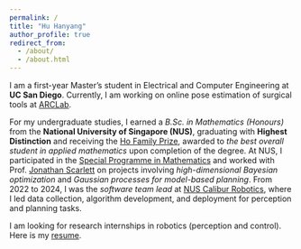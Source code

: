```yaml
---
permalink: /
title: "Hu Hanyang"
author_profile: true
redirect_from: 
  - /about/
  - /about.html
---
```


I am a first-year Master’s student in Electrical and Computer Engineering at **UC San Diego**. Currently, I am working on online pose estimation of surgical tools at [ARCLab](https://ucsdarclab.com/). 

For my undergraduate studies, I earned a *B.Sc. in Mathematics (Honours)* from the **National University of Singapore (NUS)**, graduating with **Highest Distinction** and receiving the [Ho Family Prize](https://www.math.nus.edu.sg/2025/06/30/meet-hu-hanyang/), awarded to *the best overall student in applied mathematics* upon completion of the degree. At NUS, I participated in the [Special Programme in Mathematics](https://www.math.nus.edu.sg/ug/spm/) and worked with Prof. [Jonathan Scarlett](https://www.comp.nus.edu.sg/~scarlett/) on projects involving *high-dimensional Bayesian optimization* and *Gaussian processes for model-based planning*. From 2022 to 2024, I was the *software team lead* at [NUS Calibur Robotics](https://www.linkedin.com/company/nuscaliburrobotics/posts/?feedView=all), where I led data collection, algorithm development, and deployment for perception and planning tasks.


I am looking for research internships in robotics (perception and control). Here is my [resume](https://hanyang-hu.github.io/files/hanyang_resume.pdf).
